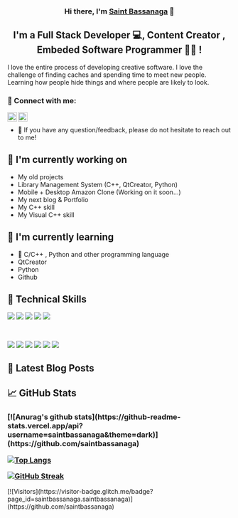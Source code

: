 <h3 align="center">
Hi there, I'm <a href="#" target="_blank" rel="noreferrer">Saint Bassanaga</a> 👋
</h3>

<h2 align="center">
I'm a Full Stack Developer 💻, Content Creator ,  Embeded Software Programmer 👩‍💻 !
</h2> 

I love the entire process of developing creative software. I love the challenge of finding caches and spending time to meet new people. Learning how people hide things and where people are likely to look.

### 🤝 Connect with me:

<a href="https://www.linkedin.com/in/saintpaulbassanaga/"><img align="left" src="https://raw.githubusercontent.com/yushi1007/yushi1007/main/images/linkedin.svg" alt="Bassanaga Saint Paul | LinkedIn" width="21px"/></a>

<a href="https://medium.com/@saintbassanaga"><img align="left" src="https://raw.githubusercontent.com/yushi1007/yushi1007/main/images/medium.svg" alt="Caleb Nyong | Medium" width="21px"/></a>
</br>
- 💬 If you have any question/feedback, please do not hesitate to reach out to me!

## 🔭 I'm currently working on

- My old projects
- Library Management System (C++, QtCreator, Python)
- Mobile + Desktop Amazon Clone (Working on it soon...)
- My next blog & Portfolio
- My C++ skill
- My Visual C++ skill

## 🌱 I'm currently learning

- 📱 C/C++ , Python and other programming language
- QtCreator
- Python
- Github


## 💼 Technical Skills

![](https://img.shields.io/badge/Code-CPP-informational?style=flat&logo=CPP&color=E34F26)
![](https://img.shields.io/badge/Code-Flask-informational?style=flat&logo=Flask&color=1572B6)
![](https://img.shields.io/badge/Code-Java--components-informational?style=flat&logo=styled-components&color=DB7093)
![](https://img.shields.io/badge/Code-Python-informational?style=flat&logo=Pyhton&color=7952B3)
![](https://img.shields.io/badge/Code-PHP-informational?style=flat&logo=PHP&color=F7DF1E)

</br>

![](https://img.shields.io/badge/Tools-Pycharm-informational?style=flat&logo=Java&color=F24E1E)
![](https://img.shields.io/badge/Tools-NPM-informational?style=flat&logo=NPM&color=CB3837)
![](https://img.shields.io/badge/Tools-Pycharm-informational?style=flat&logo=Python&color=430098)
![](https://img.shields.io/badge/Tools-Clion-informational?style=flat&logo=Clion&color=00C7B7)
![](https://img.shields.io/badge/Tools-Git-informational?style=flat&logo=Git&color=F05032)
![](https://img.shields.io/badge/Tools-GitHub-informational?style=flat&logo=GitHub&color=181717)

## 📝 Latest Blog Posts

## 📈 GitHub Stats 
<h3 align="left">
[![Anurag's github stats](https://github-readme-stats.vercel.app/api?username=saintbassanaga&theme=dark)](https://github.com/saintbassanaga)

[![Top Langs](https://github-readme-stats.vercel.app/api/top-langs/?username=saintbassanaga&layout=compact&theme=dark)](https://github.com/saintbassanaga)

[![GitHub Streak](http://github-readme-streak-stats.herokuapp.com?user=saintbassanaga&theme=dark&background=000000)](https://git.io/streak-stats)
</h3>
[![Visitors](https://visitor-badge.glitch.me/badge?page_id=saintbassanaga.saintbassanaga)](https://github.com/saintbassanaga)

